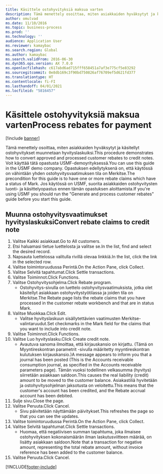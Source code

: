 ```yaml
---
title: Käsittele ostohyvityksiä maksua varten
description: Tämä menettely osoittaa, miten asiakkaiden hyväksytyt ja käsitellyt ostohyvitykset muunnetaan hyvityslaskuiksi.
author: omulvad
ms.date: 11/10/2016
ms.topic: business-process
ms.prod: ''
ms.technology: ''
audience: Application User
ms.reviewer: kamaybac
ms.search.region: Global
ms.author: kamaybac
ms.search.validFrom: 2016-06-30
ms.dyn365.ops.version: AX 7.0.0
ms.openlocfilehash: c617abd6ad715fff658451a7af3e775cf5e83292
ms.sourcegitcommit: 0e8db169c3f90bd750826af76709ef5d621fd377
ms.translationtype: HT
ms.contentlocale: fi-FI
ms.lasthandoff: 04/01/2021
ms.locfileid: "5816457"
---
```

# <a name="process-rebates-for-payment"></a><span data-ttu-id="b68b0-103">Käsittele ostohyvityksiä maksua varten</span><span class="sxs-lookup"><span data-stu-id="b68b0-103">Process rebates for payment</span></span>

[!include [banner](../../includes/banner.md)]

<span data-ttu-id="b68b0-104">Tämä menettely osoittaa, miten asiakkaiden hyväksytyt ja käsitellyt ostohyvitykset muunnetaan hyvityslaskuiksi.</span><span class="sxs-lookup"><span data-stu-id="b68b0-104">This procedure demonstrates how to convert approved and processed customer rebates to credit notes.</span></span> <span data-ttu-id="b68b0-105">Voit käyttää tätä opastusta USMF-demoyrityksessä.</span><span class="sxs-lookup"><span data-stu-id="b68b0-105">You can use this guide in the USMF demo company.</span></span> <span data-ttu-id="b68b0-106">Opastuksen edellytyksenä on, että käytössä on vähintään yhden ostohyvitysvaatimuksen tila on Merkitse.</span><span class="sxs-lookup"><span data-stu-id="b68b0-106">The precondition for this guide is to have one or more rebate claims which have a status of Mark.</span></span> <span data-ttu-id="b68b0-107">Jos käytössä on USMF, suorita asiakkaiden ostohyvitysten luonti- ja käsittelyopastus ennen tämän opastuksen aloittamista.</span><span class="sxs-lookup"><span data-stu-id="b68b0-107">If you're using USMF you should run the "Generate and process customer rebates" guide before you start this guide.</span></span>


## <a name="convert-rebate-claims-to-credit-note"></a><span data-ttu-id="b68b0-108">Muunna ostohyvitysvaatimukset hyvityslaskuksi</span><span class="sxs-lookup"><span data-stu-id="b68b0-108">Convert rebate claims to credit note</span></span>
1. <span data-ttu-id="b68b0-109">Valitse Kaikki asiakkaat.</span><span class="sxs-lookup"><span data-stu-id="b68b0-109">Go to All customers.</span></span>
2. <span data-ttu-id="b68b0-110">Etsi haluamasi tietue luettelosta ja valitse se.</span><span class="sxs-lookup"><span data-stu-id="b68b0-110">In the list, find and select the desired record.</span></span>
3. <span data-ttu-id="b68b0-111">Napsauta luettelossa valitulla rivillä olevaa linkkiä.</span><span class="sxs-lookup"><span data-stu-id="b68b0-111">In the list, click the link in the selected row.</span></span>
4. <span data-ttu-id="b68b0-112">Valitse toimintoruudussa Perintä.</span><span class="sxs-lookup"><span data-stu-id="b68b0-112">On the Action Pane, click Collect.</span></span>
5. <span data-ttu-id="b68b0-113">Valitse Selvitä tapahtumat.</span><span class="sxs-lookup"><span data-stu-id="b68b0-113">Click Settle transactions.</span></span>
6. <span data-ttu-id="b68b0-114">Valitse Toiminnot.</span><span class="sxs-lookup"><span data-stu-id="b68b0-114">Click Functions.</span></span>
7. <span data-ttu-id="b68b0-115">Valitse Ostohyvitysohjelma.</span><span class="sxs-lookup"><span data-stu-id="b68b0-115">Click Rebate program.</span></span>
    * <span data-ttu-id="b68b0-116">Ostohyvitys-sivulla on luettelo ostohyvitysvaatimuksista, jotka olet käsitellyt asiakkaan ostohyvitystyötilassa ja joiden tila on Merkitse.</span><span class="sxs-lookup"><span data-stu-id="b68b0-116">The Rebate page lists the rebate claims that you have processed in the customer rebate workbench and that are in status Mark.</span></span>    
8. <span data-ttu-id="b68b0-117">Valitse Muokkaa.</span><span class="sxs-lookup"><span data-stu-id="b68b0-117">Click Edit.</span></span>
    * <span data-ttu-id="b68b0-118">Valitse hyvityslaskuun sisällytettävien vaatimusten Merkitse-valintaruudut.</span><span class="sxs-lookup"><span data-stu-id="b68b0-118">Set checkmarks in the Mark field for the claims that you want to include into credit note.</span></span>   
9. <span data-ttu-id="b68b0-119">Valitse Toiminnot.</span><span class="sxs-lookup"><span data-stu-id="b68b0-119">Click Functions.</span></span>
10. <span data-ttu-id="b68b0-120">Valitse Luo hyvityslasku.</span><span class="sxs-lookup"><span data-stu-id="b68b0-120">Click Create credit note.</span></span>
    * <span data-ttu-id="b68b0-121">Avautuva sanoma ilmoittaa, että kirjauskansio on kirjattu. (Tämä on Myyntireskontran parametrit -sivulla määritetty myyntireskontran kulutuksen kirjauskansio.)</span><span class="sxs-lookup"><span data-stu-id="b68b0-121">A message appears to inform you that a journal has been posted (This is the Accounts receivable consumption journal, as specified in the Accounts receivable parameters page).</span></span> <span data-ttu-id="b68b0-122">Tämän vuoksi todellinen velkasumma (hyvitys) siirretään asiakkaan saldoon.</span><span class="sxs-lookup"><span data-stu-id="b68b0-122">This causes the real liability (credit) amount to be moved to the customer balance.</span></span> <span data-ttu-id="b68b0-123">Asiakastiliä hyvitetään ja ostohyvitysohjelman jaksotusta on veloitettu.</span><span class="sxs-lookup"><span data-stu-id="b68b0-123">This means that the customer's account has been credited, and the Rebate accrual account has been debited.</span></span>  
11. <span data-ttu-id="b68b0-124">Sulje sivu.</span><span class="sxs-lookup"><span data-stu-id="b68b0-124">Close the page.</span></span>
12. <span data-ttu-id="b68b0-125">Valitse Peruuta.</span><span class="sxs-lookup"><span data-stu-id="b68b0-125">Click Cancel.</span></span>
    * <span data-ttu-id="b68b0-126">Sivu päivitetään näyttämään päivitykset.</span><span class="sxs-lookup"><span data-stu-id="b68b0-126">This refreshes the page so that you can see the updates.</span></span>  
13. <span data-ttu-id="b68b0-127">Valitse toimintoruudussa Perintä.</span><span class="sxs-lookup"><span data-stu-id="b68b0-127">On the Action Pane, click Collect.</span></span>
14. <span data-ttu-id="b68b0-128">Valitse Selvitä tapahtumat.</span><span class="sxs-lookup"><span data-stu-id="b68b0-128">Click Settle transactions.</span></span>
    * <span data-ttu-id="b68b0-129">Huomaa, että negatiivisen summan tapahtuma, joka ilmaisee ostohyvityksen kokonaismäärän ilman laskutusviitteen määrää, on lisätty asiakkaan saldoon.</span><span class="sxs-lookup"><span data-stu-id="b68b0-129">Note that a transaction for negative amount, representing the total rebate amount, without invoice reference has been added to the customer balance.</span></span>   
15. <span data-ttu-id="b68b0-130">Valitse Peruuta.</span><span class="sxs-lookup"><span data-stu-id="b68b0-130">Click Cancel.</span></span>



[!INCLUDE[footer-include](../../../includes/footer-banner.md)]